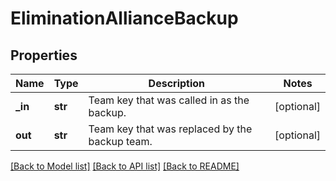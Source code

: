# EliminationAllianceBackup

## Properties
Name | Type | Description | Notes
------------ | ------------- | ------------- | -------------
**_in** | **str** | Team key that was called in as the backup. | [optional] 
**out** | **str** | Team key that was replaced by the backup team. | [optional] 

[[Back to Model list]](../README.md#documentation-for-models) [[Back to API list]](../README.md#documentation-for-api-endpoints) [[Back to README]](../README.md)



